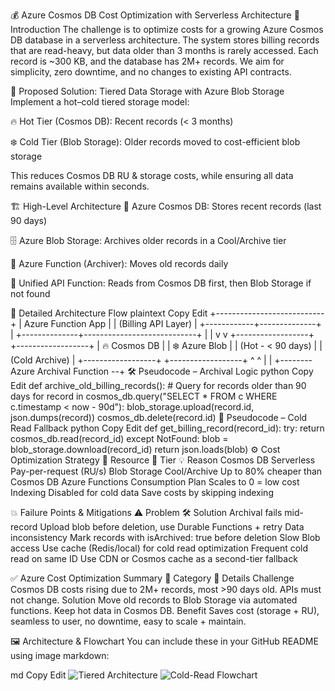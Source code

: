 💰 Azure Cosmos DB Cost Optimization with Serverless Architecture
🚀 Introduction
The challenge is to optimize costs for a growing Azure Cosmos DB database in a serverless architecture.
The system stores billing records that are read-heavy, but data older than 3 months is rarely accessed.
Each record is ~300 KB, and the database has 2M+ records.
We aim for simplicity, zero downtime, and no changes to existing API contracts.

🧠 Proposed Solution: Tiered Data Storage with Azure Blob Storage
Implement a hot–cold tiered storage model:

🔥 Hot Tier (Cosmos DB): Recent records (< 3 months)

❄️ Cold Tier (Blob Storage): Older records moved to cost-efficient blob storage

This reduces Cosmos DB RU & storage costs, while ensuring all data remains available within seconds.

🏗️ High-Level Architecture
🧩 Azure Cosmos DB: Stores recent records (last 90 days)

🗄️ Azure Blob Storage: Archives older records in a Cool/Archive tier

🔄 Azure Function (Archiver): Moves old records daily

🧪 Unified API Function: Reads from Cosmos DB first, then Blob Storage if not found

🧬 Detailed Architecture Flow
plaintext
Copy
Edit
    +---------------------------+
    |     Azure Function App    |
    |     (Billing API Layer)   |
    +------------+--------------+
                 |
  +--------------+----------------------------+
  |                                           |
  v                                           v
+------------------+                +------------------+
| 🔥 Cosmos DB      |                | ❄️ Azure Blob     |
| (Hot - < 90 days) |                | (Cold Archive)   |
+------------------+                +------------------+
         ^                                   ^
         |                                   |
         +-------- Azure Archival Function --+
🛠️ Pseudocode – Archival Logic
python
Copy
Edit
def archive_old_billing_records():
    # Query for records older than 90 days
    for record in cosmos_db.query("SELECT * FROM c WHERE c.timestamp < now - 90d"):
        blob_storage.upload(record.id, json.dumps(record))
        cosmos_db.delete(record.id)
🔎 Pseudocode – Cold Read Fallback
python
Copy
Edit
def get_billing_record(record_id):
    try:
        return cosmos_db.read(record_id)
    except NotFound:
        blob = blob_storage.download(record_id)
        return json.loads(blob)
⚙️ Cost Optimization Strategy
🧱 Resource	🔀 Tier	💡 Reason
Cosmos DB	Serverless	Pay-per-request (RU/s)
Blob Storage	Cool/Archive	Up to 80% cheaper than Cosmos DB
Azure Functions	Consumption Plan	Scales to 0 = low cost
Indexing	Disabled for cold data	Save costs by skipping indexing

💥 Failure Points & Mitigations
⚠️ Problem	🛠️ Solution
Archival fails mid-record	Upload blob before deletion, use Durable Functions + retry
Data inconsistency	Mark records with isArchived: true before deletion
Slow Blob access	Use cache (Redis/local) for cold read optimization
Frequent cold read on same ID	Use CDN or Cosmos cache as a second-tier fallback

✅ Azure Cost Optimization Summary
📌 Category	📝 Details
Challenge	Cosmos DB costs rising due to 2M+ records, most >90 days old. APIs must not change.
Solution	Move old records to Blob Storage via automated functions. Keep hot data in Cosmos DB.
Benefit	Saves cost (storage + RU), seamless to user, no downtime, easy to scale + maintain.

🖼️ Architecture & Flowchart
You can include these in your GitHub README using image markdown:

md
Copy
Edit
![Tiered Architecture](https://github.com/user-attachments/assets/94c66218-8cf7-47ae-9228-67773496973d)
![Cold-Read Flowchart](https://github.com/user-attachments/assets/853925c3-68c4-4248-bfd6-8f01300eaa4a)
